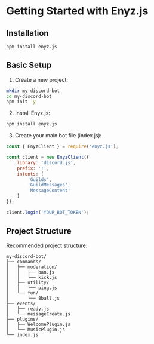 # Getting Started with Enyz.js

## Installation

```bash
npm install enyz.js
```

## Basic Setup

1. Create a new project:
```bash
mkdir my-discord-bot
cd my-discord-bot
npm init -y
```

2. Install Enyz.js:
```bash
npm install enyz.js
```

3. Create your main bot file (index.js):
```javascript
const { EnyzClient } = require('enyz.js');

const client = new EnyzClient({
    library: 'discord.js',
    prefix: '!',
    intents: [
        'Guilds',
        'GuildMessages',
        'MessageContent'
    ]
});

client.login('YOUR_BOT_TOKEN');
```

## Project Structure

Recommended project structure:
```
my-discord-bot/
├── commands/
│   ├── moderation/
│   │   ├── ban.js
│   │   └── kick.js
│   ├── utility/
│   │   └── ping.js
│   └── fun/
│       └── 8ball.js
├── events/
│   ├── ready.js
│   └── messageCreate.js
├── plugins/
│   ├── WelcomePlugin.js
│   └── MusicPlugin.js
└── index.js
``` 